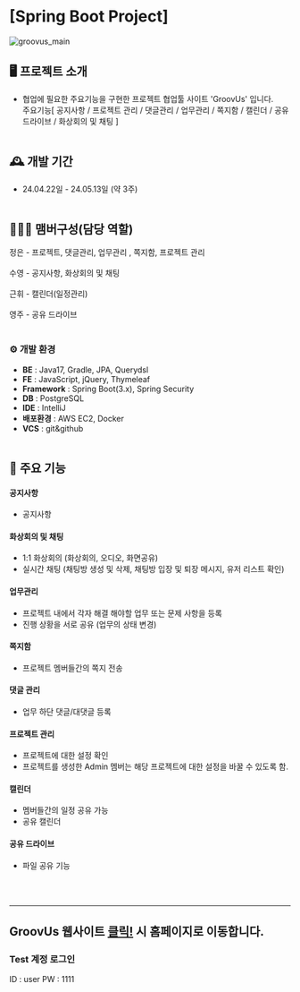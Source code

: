 # [Spring Boot Project] 
![groovus_main](https://github.com/suweeety/Spring-Boot-project-Groovus/assets/150898767/65d54b22-ff21-4ef4-ad5d-2850eb73560a)
## 🖥️ 프로젝트 소개
* 협업에 필요한 주요기능을 구현한 프로젝트 협업툴 사이트 'GroovUs' 입니다.<br>
주요기능[ 공지사항 / 프로젝트 관리 / 댓글관리 / 업무관리 / 쪽지함 / 캘린더 / 공유 드라이브 / 화상회의 및 채팅 ]
<br><br>

## 🕰️ 개발 기간
* 24.04.22일 - 24.05.13일 (약 3주)
<br><br>

## 🧑‍🤝‍🧑 맴버구성(담당 역할)
정은 - 프로젝트, 댓글관리, 업무관리 , 쪽지함, 프로젝트 관리
<br><br>
수영 - 공지사항, 화상회의 및 채팅
<br><br>
근휘 - 캘린더(일정관리)
<br><br>
영주 - 공유 드라이브
<br><br>

### ⚙️ 개발 환경
- **BE** : Java17, Gradle, JPA, Querydsl
- **FE** : JavaScript, jQuery, Thymeleaf
- **Framework** : Spring Boot(3.x), Spring Security
- **DB** : PostgreSQL
- **IDE** : IntelliJ
- **배포환경** : AWS EC2, Docker
- **VCS** : git&github
<br><br>

## 📌 주요 기능
#### 공지사항
- 공지사항

#### 화상회의 및 채팅
- 1:1 화상회의 (화상회의, 오디오, 화면공유)
- 실시간 채팅 (채팅방 생성 및 삭제, 채팅방 입장 및 퇴장 메시지, 유저 리스트 확인)

#### 업무관리
- 프로젝트 내에서 각자 해결 해야할 업무 또는 문제 사항을 등록
- 진행 상황을 서로 공유 (업무의 상태 변경)

#### 쪽지함
- 프로젝트 멤버들간의 쪽지 전송

#### 댓글 관리
- 업무 하단 댓글/대댓글 등록

#### 프로젝트 관리
- 프로젝트에 대한 설정 확인
- 프로젝트를 생성한 Admin 멤버는 해당 프로젝트에 대한 설정을 바꿀 수 있도록 함.

#### 캘린더
- 멤버들간의 일정 공유 가능
- 공유 캘린더

#### 공유 드라이브
- 파일 공유 기능

<br><br>

***
## GroovUs 웹사이트 <a href="http://13.125.247.16:8002/" target=_blank >클릭!</a> 시 홈페이지로 이동합니다.

### Test 계정 로그인
ID : user
PW : 1111
<br>


